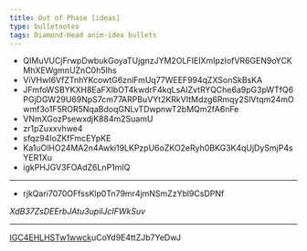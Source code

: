 ```yaml
---
title: Out of Phase [ideas]
type: bulletnotes
tags: Diamond-Head anim-idea bullets
---
```


* QIMuVUCjFrwpDwbukGoyaTUjgnzJYM2OLFIEIXmIpzIofVR6GEN9oYCKMhXEWgmnUZnC0h5Ihs
* ViVHwI6VfZTnhYKcowtG6znlFmUq77WEEF994qZXSonSkBsKA
* JFmfoWSBYKXH8EaFXlbOT4kwdrF4kqLsAIZvtRYQChe6a9pG3pWTfQ6PGjDGW29U69NpS7cm77ARPBuVYt2KRkVItMdzg6Rmqy2SlVtqm24mOwmf3o1F5ROR5NqaBdoqGNLvTDwpnwT2bMQm2fA6nFe
* VNmXGozPsewxdjK884m2SuamU
* zr1pZuxxvhwe4
* sfqz94IoZKfFmcEYpKE
* Ka1uOlHO24MA2n4Awki19LKPzpU6oZKO2eRyh0BKG3K4qUjDySmjP4sYER1Xu
* igkPHJGV3FOAdZ6LnP1mIQ

***

* rjkQari7070OFfssKlp0Tn79mr4jmNSmZzYbl9CsDPNf

*XdB37ZsDEErbJAtu3upilJcIFWkSuv*

***

[IGC4EHLHSTw1wwck](https://www.youtube.com/watch?v=EYOQ2FeCET8)uCoYd9E4ttZJb7YeDwJ
